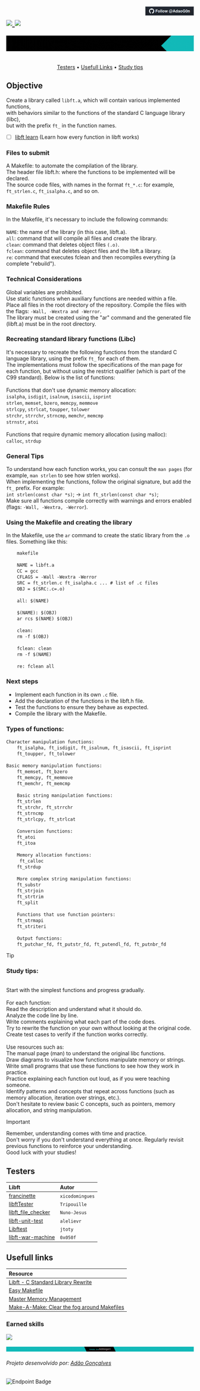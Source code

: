 <a href="https://github.com/AdaoG0n" style="pointer-events: none;"> <img src="https://github.com/AdaoG0n/AdaoG0n/blob/main/assests/Followbutton.png" width="130" align="right"/></a>

# <a href="#" style="pointer-events: none;"> <img src="https://img.shields.io/badge/status-100%20%2F%20100%20%E2%98%85-success?color=%2312bab9&style=flat-square"/> <img src="https://img.shields.io/github/last-commit/AdaoG0n/42_libft?style=flat-square&color=%2312bab9" /> </a>
![](https://github.com/AdaoG0n/AdaoG0n/blob/main/assests/animated%20gifs/libft.gif)
</br>
</br>
 </a>
<p align="center">
  <a href="#testers">Testers</a>  •  <a href="#usefull-links">Usefull Links</a>  •  <a href="#study-tips">Study tips</a> 
</p>

## Objective

Create a library called `libft.a`, which will contain various implemented functions,<br/>
with behaviors similar to the functions of the standard C language library (libc),<br/>
but with the prefix `ft_` in the function names.<br/>

- [ ] [libft learn](https://github.com/AdaoG0n/Training_programs_C/tree/main/libft_learn) (Learn how every function in libft works)

### Files to submit<br/>
 A Makefile: to automate the compilation of the library.<br/>
    The header file libft.h: where the functions to be implemented will be declared.<br/>
    The source code files, with names in the format `ft_*.c`: for example, `ft_strlen.c`, `ft_isalpha.c`, and so on.<br/>

### Makefile Rules

In the Makefile, it's necessary to include the following commands:<br/>
<br/>
   `NAME`: the name of the library (in this case, libft.a).<br/>
   `all`: command that will compile all files and create the library.<br/>
   `clean`: command that deletes object files `(.o)`.<br/>
   `fclean`: command that deletes object files and the libft.a library.<br/>
   `re`: command that executes fclean and then recompiles everything (a complete "rebuild").<br/>

### Technical Considerations

Global variables are prohibited.<br/>
    Use static functions when auxiliary functions are needed within a file.<br/>
    Place all files in the root directory of the repository.
    Compile the files with the flags: `-Wall, -Wextra and -Werror`.<br/>
    The library must be created using the "ar" command and the generated file (libft.a) must be in the root directory.<br/>

### Recreating standard library functions (Libc)

It's necessary to recreate the following functions from the standard C language library, using the prefix `ft_` for each of them.<br/>
The implementations must follow the specifications of the man page for each function, but without using the restrict qualifier (which is part of the C99 standard). Below is the list of functions:<br/>
<br/>
    Functions that don't use dynamic memory allocation:<br/>
        `isalpha`, `isdigit`, `isalnum`, `isascii`, `isprint`<br/>
        `strlen`, `memset`, `bzero`, `memcpy`, `memmove`<br/>
        `strlcpy`, `strlcat`, `toupper`, `tolower`<br/>
        `strchr`, `strrchr`, `strncmp`, `memchr`, `memcmp`<br/>
        `strnstr`, `atoi`<br/>
<br/>
    Functions that require dynamic memory allocation (using malloc):<br/>
        `calloc`, `strdup`<br/>

### General Tips

 To understand how each function works, you can consult the `man pages` (for example, `man strlen` to see how strlen works).<br/>
 When implementing the functions, follow the original signature, but add the `ft_` prefix. For example:<br/>
        `int strlen(const char *s)`; → `int ft_strlen(const char *s)`;<br/>
    Make sure all functions compile correctly with warnings and errors enabled (flags: `-Wall, -Wextra, -Werror`).<br/>

### Using the Makefile and creating the library

In the Makefile, use the `ar` command to create the static library from the `.o` files. Something like this:<br/>

		makefile

		NAME = libft.a
		CC = gcc
		CFLAGS = -Wall -Wextra -Werror
		SRC = ft_strlen.c ft_isalpha.c ... # list of .c files
		OBJ = $(SRC:.c=.o)

		all: $(NAME)

		$(NAME): $(OBJ)
		ar rcs $(NAME) $(OBJ)

		clean:
		rm -f $(OBJ)
 
		fclean: clean
		rm -f $(NAME)

		re: fclean all

### Next steps

* Implement each function in its own `.c` file.
* Add the declaration of the functions in the libft.h file.
* Test the functions to ensure they behave as expected.
* Compile the library with the Makefile.
    

### Types of functions:

   	Character manipulation functions:
        ft_isalpha, ft_isdigit, ft_isalnum, ft_isascii, ft_isprint
        ft_toupper, ft_tolower

   	Basic memory manipulation functions:
        ft_memset, ft_bzero
        ft_memcpy, ft_memmove
        ft_memchr, ft_memcmp
        
    	Basic string manipulation functions:
        ft_strlen
        ft_strchr, ft_strrchr
        ft_strncmp
        ft_strlcpy, ft_strlcat
        
    	Conversion functions:
        ft_atoi
        ft_itoa
        
    	Memory allocation functions:
         ft_calloc
        ft_strdup
        
    	More complex string manipulation functions:
        ft_substr
        ft_strjoin
        ft_strtrim
        ft_split
        
    	Functions that use function pointers:
        ft_strmapi
        ft_striteri
        
    	Output functions:
        ft_putchar_fd, ft_putstr_fd, ft_putendl_fd, ft_putnbr_fd
> [!TIP]
> ### Study tips:
> <br/>
> Start with the simplest functions and progress gradually. <br/>
> <br/>
> For each function: <br/>
> Read the description and understand what it should do. <br/>
> Analyze the code line by line. <br/>
> Write comments explaining what each part of the code does. <br/>
> Try to rewrite the function on your own without looking at the original code. <br/>
> Create test cases to verify if the function works correctly. <br/>
> <br/>
> Use resources such as: <br/>
> The manual page (man) to understand the original libc functions. <br/>
> Draw diagrams to visualize how functions manipulate memory or strings. <br/>
> Write small programs that use these functions to see how they work in practice. <br/>
> Practice explaining each function out loud, as if you were teaching someone. <br/>
> Identify patterns and concepts that repeat across functions (such as memory allocation, iteration over strings, etc.). <br/>
> Don't hesitate to review basic C concepts, such as pointers, memory allocation, and string manipulation. <br/>

>[!Important]
>Remember, understanding comes with time and practice. <br/>
>Don't worry if you don't understand everything at once. Regularly revisit previous functions to reinforce your understanding.<br/>
>Good luck with your studies!<br/>

## Testers

| Libft                                                                  | Autor           |
| :--------------------------------------------------------------------- | :---            |
| [francinette](https://github.com/xicodomingues/francinette)            | `xicodomingues` |
| [libftTester](https://github.com/Tripouille/libftTester)               | `Tripouille`    |
| [libft_file_checker](https://github.com/Nuno-Jesus/libft_file_checker) | `Nuno-Jesus`    |
| [libft-unit-test](https://github.com/alelievr/libft-unit-test)         | `alelievr`      | 
| [Libftest](https://github.com/jtoty/Libftest)                          | `jtoty`         |
| [libft-war-machine](https://github.com/0x050f/libft-war-machine)       | `0x050f`        |

## Usefull links

| Resource                                                                                 |
| :--------------------------------------------------------------------------------------- |
| [Libft - C Standard Library Rewrite](https://www.asidesigned.com/project-libft.html)     |
| [Easy Makefile](https://pulgamecanica.herokuapp.com/posts/makefiles)                     |
| [Master Memory Management](https://medium.com/p/b86fedd39b96)                            |
| [Make-A-Make: Clear the fog around Makefiles](https://github.com/Nuno-Jesus/Make-A-Make) |


### Earned skills
<p align="left">
  <a href="#" style="pointer-events: none;">
    <img src="https://skillicons.dev/icons?i=c" />
  </a>
</p>  

![](https://github.com/AdaoG0n/AdaoG0n/blob/main/assests/animated%20gifs/madeby.gif)
###### Projeto desenvolvido por: [Adão Gonçalves](https://github.com/AdaoG0n)

![Endpoint Badge](https://img.shields.io/endpoint?url=https%3A%2F%2Fhits.dwyl.com%2FAdaoG0n%2F42_libft.json&style=flat-square&labelColor=black&color=blue)

